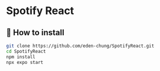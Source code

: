 # Spotify React

## 🚀 How to install

```sh
git clone https://github.com/eden-chung/SpotifyReact.git
cd SpotifyReact
npm install
npx expo start
```
